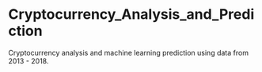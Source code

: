 # Cryptocurrency_Analysis_and_Prediction
Cryptocurrency analysis and machine learning prediction using data from 2013 - 2018. 
